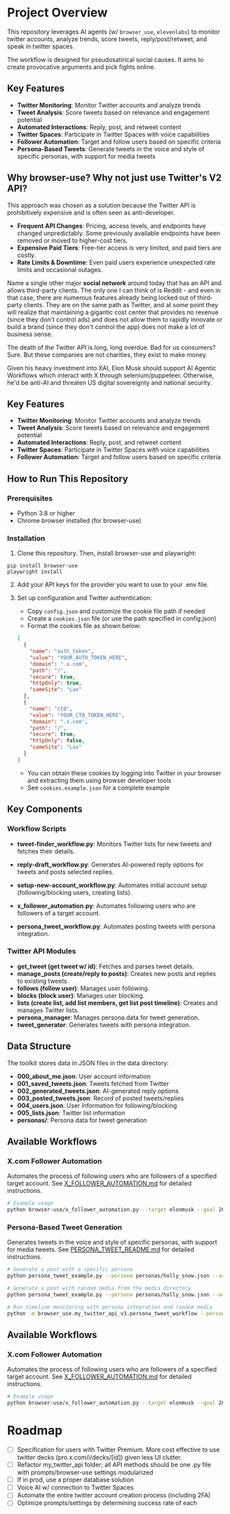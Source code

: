 # Project Overview

This repository leverages AI agents (w/ `browser_use`, `elevenlabs`) to monitor twitter accounts, analyze trends, score tweets, reply/post/retweet, and speak in twitter spaces.


The workflow is designed for pseudosatirical social causes. It aims to create provocative arguments and pick fights online.


## Key Features

- **Twitter Monitoring**: Monitor Twitter accounts and analyze trends
- **Tweet Analysis**: Score tweets based on relevance and engagement potential
- **Automated Interactions**: Reply, post, and retweet content
- **Twitter Spaces**: Participate in Twitter Spaces with voice capabilities
- **Follower Automation**: Target and follow users based on specific criteria
- **Persona-Based Tweets**: Generate tweets in the voice and style of specific personas, with support for media tweets


## Why browser-use? Why not just use Twitter's V2 API?

This approach was chosen as a solution because the Twitter API is prohibitively expensive and is often seen as anti-developer.

- **Frequent API Changes**: Pricing, access levels, and endpoints have changed unpredictably. Some previously available endpoints have been removed or moved to higher-cost tiers.
- **Expensive Paid Tiers**: Free-tier access is very limited, and paid tiers are costly.
- **Rate Limits & Downtime**: Even paid users experience unexpected rate limits and occasional outages.

Name a single other major **social network** around today that has an API and allows third-party clients. The only one I can think of is Reddit - and even in that case, there are numerous features already being locked out of third-party clients. They are on the same path as Twitter, and at some point they will realize that maintaining a gigantic cost center that provides no revenue (since they don't control ads) and does not allow them to rapidly innovate or build a brand (since they don't control the app) does not make a lot of business sense.

The death of the Twitter API is long, long overdue. Bad for us consumers? Sure. But these companies are not charities, they exist to make money.

Given his heavy investment into XAI, Elon Musk should support AI Agentic Workflows which interact with X through selenium/puppeteer. Otherwise, he'd be anti-AI and threaten US digital sovereignty and national security.


## Key Features

- **Twitter Monitoring**: Monitor Twitter accounts and analyze trends
- **Tweet Analysis**: Score tweets based on relevance and engagement potential
- **Automated Interactions**: Reply, post, and retweet content
- **Twitter Spaces**: Participate in Twitter Spaces with voice capabilities
- **Follower Automation**: Target and follow users based on specific criteria



## How to Run This Repository

### Prerequisites
- Python 3.8 or higher
- Chrome browser installed (for browser-use)


### Installation

1. Clone this repository. Then, install browser-use and playwright:
```
pip install browser-use
playwright install

```
2. Add your API keys for the provider you want to use to your .env file.

3. Set up configuration and Twitter authentication:
   - Copy `config.json` and customize the cookie file path if needed
   - Create a `cookies.json` file (or use the path specified in config.json)
   - Format the cookies file as shown below:
   ```json
   [
     {
       "name": "auth_token",
       "value": "YOUR_AUTH_TOKEN_HERE",
       "domain": ".x.com",
       "path": "/",
       "secure": true,
       "httpOnly": true,
       "sameSite": "Lax"
     },
     {
       "name": "ct0",
       "value": "YOUR_CT0_TOKEN_HERE",
       "domain": ".x.com",
       "path": "/",
       "secure": true,
       "httpOnly": false,
       "sameSite": "Lax"
     }
   ]
   ```
   - You can obtain these cookies by logging into Twitter in your browser and extracting them using browser developer tools
   - See `cookies.example.json` for a complete example



## Key Components

### Workflow Scripts
- **tweet-finder_workflow.py**: Monitors Twitter lists for new tweets and fetches their details.
- **reply-draft_workflow.py**: Generates AI-powered reply options for tweets and posts selected replies.
- **setup-new-account_workflow.py**: Automates initial account setup (following/blocking users, creating lists).
- **x_follower_automation.py**: Automates following users who are followers of a target account.

- **persona_tweet_workflow.py**: Automates posting tweets with persona integration.


### Twitter API Modules
- **get_tweet (get tweet w/ id)**: Fetches and parses tweet details.
- **manage_posts (create/reply to posts)**: Creates new posts and replies to existing tweets.
- **follows (follow user)**: Manages user following.
- **blocks (block user)**: Manages user blocking.
- **lists (create list, add list members, get list post timeline)**: Creates and manages Twitter lists.
- **persona_manager**: Manages persona data for tweet generation.
- **tweet_generator**: Generates tweets with persona integration.


## Data Structure
The toolkit stores data in JSON files in the data directory:

- **000_about_me.json**: User account information
- **001_saved_tweets.json**: Tweets fetched from Twitter
- **002_generated_tweets.json**: AI-generated reply options
- **003_posted_tweets.json**: Record of posted tweets/replies
- **004_users.json**: User information for following/blocking
- **005_lists.json**: Twitter list information
- **personas/**: Persona data for tweet generation


## Available Workflows

### X.com Follower Automation
Automates the process of following users who are followers of a specified target account. See [X_FOLLOWER_AUTOMATION.md](X_FOLLOWER_AUTOMATION.md) for detailed instructions.

```bash
# Example usage
python browser-use/x_follower_automation.py --target elonmusk --goal 20 --max-refreshes 10
```

### Persona-Based Tweet Generation
Generates tweets in the voice and style of specific personas, with support for media tweets. See [PERSONA_TWEET_README.md](PERSONA_TWEET_README.md) for detailed instructions.

```bash
# Generate a post with a specific persona
python persona_tweet_example.py --persona personas/holly_snow.json --action post

# Generate a post with random media from the media directory
python persona_tweet_example.py --persona personas/holly_snow.json --action post --random-media

# Run timeline monitoring with persona integration and random media
python -m browser_use.my_twitter_api_v3.persona_tweet_workflow --persona personas/holly_snow.json --action monitor --interval 1800 --max-posts 10 --random-media
```

## Available Workflows

### X.com Follower Automation
Automates the process of following users who are followers of a specified target account. See [X_FOLLOWER_AUTOMATION.md](X_FOLLOWER_AUTOMATION.md) for detailed instructions.

```bash
# Example usage
python browser-use/x_follower_automation.py --target elonmusk --goal 20 --max-refreshes 10
```

# Roadmap
- [ ] Specification for users with Twitter Premium. More cost effective to use twitter decks (pro.x.com/i/decks/[id]) given less UI clutter.
- [ ] Refactor my_twitter_api folder; all API methods should be one .py file with prompts/browser-use settings modularized
- [ ] If in prod, use a proper database solution
- [ ] Voice AI w/ connection to Twitter Spaces
- [ ] Automate the entire twitter account creation process (including 2FA)
- [ ] Optimize prompts/settings by determining success rate of each

<!---
- [ ] Make tutorial video with Telepath music
---->
